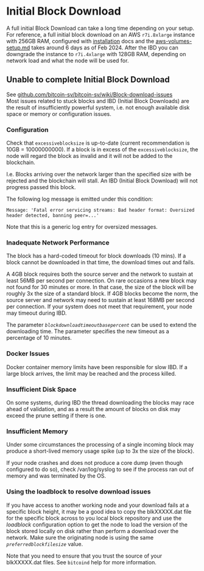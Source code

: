 # Initial Block Download

A full initial Block Download can take a long time depending on your setup. For reference, a full initial block download on an AWS `r7i.8xlarge` instance with 256GB RAM, configured with [installation](../installation/ "mention") docs and the [aws-volumes-setup.md](../installation/sv-node/aws-volumes-setup.md "mention") takes around 6 days as of Feb 2024. After the IBD you can downgrade the instance to `r7i.4xlarge` with 128GB RAM, depending on network load and what the node will be used for.

## Unable to complete Initial Block Download

See [github.com/bitcoin-sv/bitcoin-sv/wiki/Block-download-issues](https://github.com/bitcoin-sv/bitcoin-sv/wiki/Block-download-issues)\
Most issues related to stuck blocks and IBD (Initial Block Downloads) are the result of insufficiently powerful system, i.e. not enough available disk space or memory or configuration issues.

### Configuration

Check that `excessiveblocksize` is up-to-date (current recommendation is 10GB = 10000000000). If a block is in excess of the `excessiveblocksize`, the node will regard the block as invalid and it will not be added to the blockchain.

I.e. Blocks arriving over the network larger than the specified size with be rejected and the blockchain will stall. An IBD (Initial Block Download) will not progress passed this block.

The following log message is emitted under this condition:

```
Message: 'Fatal error servicing streams: Bad header format: Oversized header detected, banning peer=...'
```

Note that this is a generic log entry for oversized messages.

### Inadequate Network Performance

The block has a hard-coded timeout for block downloads (10 mins). If a block cannot be downloaded in that time, the download times out and fails.

A 4GB block requires both the source server and the network to sustain at least 56MB per second per connection. On rare occasions a new block may not found for 30 minutes or more. In that case, the size of the block will be roughly 3x the size of a standard block. If 4GB blocks become the norm, the source server and network may need to sustain at least 168MB per second per connection. If your system does not meet that requirement, your node may timeout during IBD.

The parameter _`blockdownloadtimeoutbasepercent`_ can be used to extend the downloading time. The parameter specifies the new timeout as a percentage of 10 minutes.

### Docker Issues

Docker container memory limits have been responsible for slow IBD. If a large block arrives, the limit may be reached and the process killed.

### Insufficient Disk Space

On some systems, during IBD the thread downloading the blocks may race ahead of validation, and as a result the amount of blocks on disk may exceed the prune setting if there is one.

### Insufficient Memory

Under some circumstances the processing of a single incoming block may produce a short-lived memory usage spike (up to 3x the size of the block).

If your node crashes and does not produce a core dump (even though configured to do so), check /var/log/syslog to see if the process ran out of memory and was terminated by the OS.

### Using the loadblock to resolve download issues

If you have access to another working node and your download fails at a specific block height, it may be a good idea to copy the blkXXXXX.dat file for the specific block across to you local block repository and use the _loadblock_ configuration option to get the node to load the version of the block stored locally on disk rather than perform a download over the network. Make sure the originating node is using the same _`preferredblockfilesize`_ value.

Note that you need to ensure that you trust the source of your blkXXXXX.dat files. See `bitcoind` help for more information.
